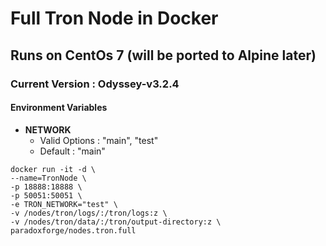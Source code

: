 # Full Tron Node in Docker
## Runs on CentOs 7 (will be ported to Alpine later)
### Current Version : Odyssey-v3.2.4

#### Environment Variables
- **NETWORK**
  - Valid Options : "main", "test"
  - Default : "main"

```
docker run -it -d \
--name=TronNode \
-p 18888:18888 \
-p 50051:50051 \
-e TRON_NETWORK="test" \
-v /nodes/tron/logs/:/tron/logs:z \
-v /nodes/tron/data/:/tron/output-directory:z \
paradoxforge/nodes.tron.full
```

